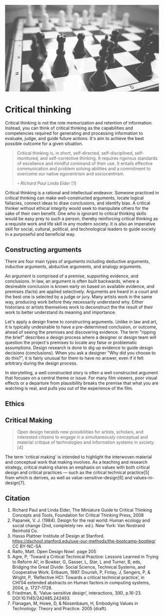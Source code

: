 ![](/assets/critical-thinking-chess.jpg)

# Critical thinking

Critical thinking is not the rote memorization and retention of information. Instead, you can think of critical thinking as the capabilities and competencies required for generating and processing information to evaluate, judge, and guide future actions. It's aim to achieve the best possible outcome for a given situation.

> Critical thinking is, in short, self-directed, self-disciplined, self-monitored, and self-corrective thinking. It requires rigorous standards of excellence and mindful command of their use. It entails effective communication and problem solving abilities and a commitment to overcome our native egocentrism and sociocentrism.
>
> – _Richard Paul Linda Elder_ \[1\]

Critical thinking is a rational and intellectual endeavor. Someone practiced in critical thinking can make well-constructed arguments, locate logical fallacies, connect ideas to draw conclusions, and identify bias. A critical thinker without ethical integrity would seek to manipulate others for the sake of their own benefit. One who is ignorant to critical thinking skills would be easy prey to such a person, thereby reinforcing critical thinking as a requisite work and life skill in any modern society. It is also an imperative skill for social, cultural, political, and technological leaders to guide society in a purposeful and beneficial way.

## Constructing arguments

There are four main types of arguments including deductive arguments, inductive arguments, abductive arguments, and analogy arguments.

An argument is comprised of a premise, supporting evidence, and conclusions. In law, an argument is often built backwards, where a desireable conclusion is known early on based on available evidence, and premises (facts) are applied selectively. Arguments are heard in a court and the best one is selected by a judge or jury. Many artists work in the same way, producing work before they necessarily understand why. Either historians or artists themselves work to deconstruct the the result of their work to better understand its meaning and importance.

Let's apply a design frame to constructing arguments. Unlike in law and art, it is typically undesirable to have a pre-determined conclusion, or outcome, ahead of seeing the premises and discovering evidence. The term "ripping the brief" describes a design process where a designer or design team will question the project's premises to locate any false or problematic assumptions. Design research is done to dig up evidence to guide design decisions (conclusions). When you ask a designer "Why did you choose to do this?", it is fairly unusual for them to have no answer, even if it felt arbitrary during the design process.

In storytelling, a well constructed story is often a well constructed argument that focuses on a central theme or issue. For many film viewers, poor visual effects or a departure from plausibility breaks the premise that what you are watching is real, and pulls you out of the experience of the film.

## Ethics

## Critical Making

>Open design heralds new possibilities for artists, scholars, and interested citizens to engage in a simultaneously conceptual and material critique of technologies and information systems in society.[4]

The term 'critical making' is intended to highlight the interwoven material and conceptual work that making involves. As a teaching and research strategy, critical making shares an emphasis on values with both critical design and critical practices — such as the critical technical practice[5] from which is derives, as well as value-sensitive-design[6] and values-in-design[7].

## Citation

1. Richard Paul and Linda Elder, The Miniature Guide to Critical Thinking Concepts and Tools, Foundation for Critical Thinking Press, 2008
2. Papanek, V. J. (1984). Design for the real world: Human ecology and social change (2nd, completely rev. ed.). New York: Van Nostrand Reinhold Co.
3. Hasso Plattner Institute of Design at Stanford. https://dschool.stanford.edu/use-our-methods/the-bootcamp-bootleg/ CC BY-NC-SA
4. Ratto, Matt. Open Design Now!. page 205
5. Agre, P, ‘Toward a Critical Technical Practice: Lessons Learned in Trying to Reform AI’, in Bowker, G, Gasser, L, Star, L and Turner, B, eds, Bridging the Great Divide: Social Science, Technical Systems, and Cooperative Work. Erlbaum, 1997. Dourish, P, Finlay, J, Sengers, P, & Wright, P, ‘Reflective HCI: Towards a critical technical practice’, in CHI’04 extended abstracts on Human factors in computing systems, 2004, p. 1727–1728.
6. Friedman, B, ‘Value-sensitive design’, interactions, 3(6), p.16-23. DOI:10.1145/242485.242493.
7. Flanagan, M, Howe, D, & Nissenbaum, H, Embodying Values in Technology: Theory and Practice. 2005 (draft).







